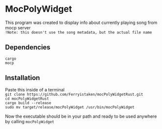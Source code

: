 # MocPolyWidget

This program was created to display info about currently playing song from mocp server\
```!Note: this doesn't use the song metadata, but the actual file name```

## Dependencies
```cargo```\
```mocp```

## Installation
Paste this inside of a terminal \
```git clone https://github.com/Ferryistaken/mocPolyWidgetRust.git```\
```cd mocPolyWidgetRust```\
```cargo build --release```\
```sudo mv target/release/mocPolyWidget /usr/bin/mocPolyWidget```

Now the executable should be in your path and ready to be used anywhere by calling ```mocPolyWidget```
